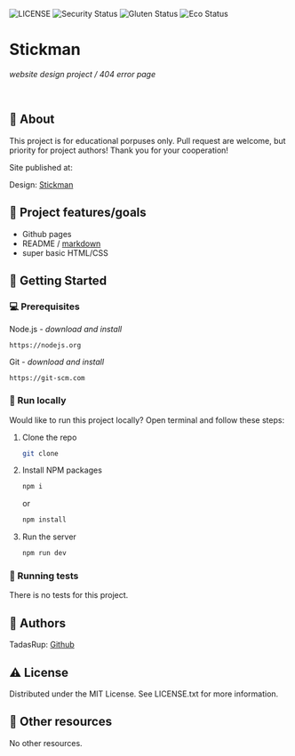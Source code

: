 ![LICENSE](https://img.shields.io/badge/license-MIT-blue.svg?style=flat-square)
![Security Status](https://img.shields.io/security-headers?label=Security&url=https%3A%2F%2Fgithub.com&style=flat-square)
![Gluten Status](https://img.shields.io/badge/Gluten-Free-green.svg)
![Eco Status](https://img.shields.io/badge/ECO-Friendly-green.svg)

# Stickman

_website design project / 404 error page_

<br>

## 🌟 About

This project is for educational porpuses only. Pull request are welcome, but priority for project authors! Thank you for your cooperation!

Site published at: 

Design: [Stickman](https://mir-s3-cdn-cf.behance.net/project_modules/fs/1cec7d10286437.560e2710efd2e.jpg)

## 🎯 Project features/goals

- Github pages
- README / [markdown](https://docs.github.com/en/get-started/writing-on-github/getting-started-with-writing-and-formatting-on-github/basic-writing-and-formatting-syntax)
- super basic HTML/CSS

## 🧰 Getting Started

### 💻 Prerequisites

Node.js - _download and install_

```
https://nodejs.org
```

Git - _download and install_

```
https://git-scm.com
```

### 🏃 Run locally

Would like to run this project locally? Open terminal and follow these steps:

1. Clone the repo
   ```sh
   git clone 
   ```
2. Install NPM packages
   ```sh
   npm i
   ```
   or
   ```sh
   npm install
   ```
3. Run the server
   ```sh
   npm run dev
   ```

### 🧪 Running tests

There is no tests for this project.

## 🎅 Authors

TadasRup: [Github](https://github.com/TadasRup)

## ⚠️ License

Distributed under the MIT License. See LICENSE.txt for more information.

## 🔗 Other resources

No other resources.
